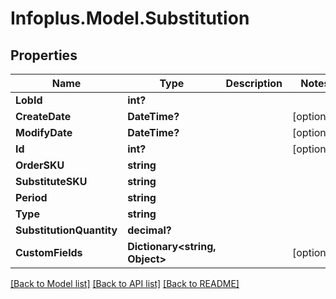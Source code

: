 # Infoplus.Model.Substitution
## Properties

Name | Type | Description | Notes
------------ | ------------- | ------------- | -------------
**LobId** | **int?** |  | 
**CreateDate** | **DateTime?** |  | [optional] 
**ModifyDate** | **DateTime?** |  | [optional] 
**Id** | **int?** |  | [optional] 
**OrderSKU** | **string** |  | 
**SubstituteSKU** | **string** |  | 
**Period** | **string** |  | 
**Type** | **string** |  | 
**SubstitutionQuantity** | **decimal?** |  | 
**CustomFields** | **Dictionary&lt;string, Object&gt;** |  | [optional] 

[[Back to Model list]](../README.md#documentation-for-models) [[Back to API list]](../README.md#documentation-for-api-endpoints) [[Back to README]](../README.md)

